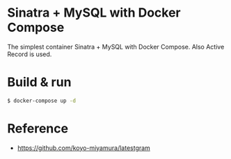 # Sinatra + MySQL with Docker Compose

The simplest container Sinatra + MySQL with Docker Compose. Also Active Record is used.

# Build & run

```bash
$ docker-compose up -d
```

# Reference

- https://github.com/koyo-miyamura/latestgram